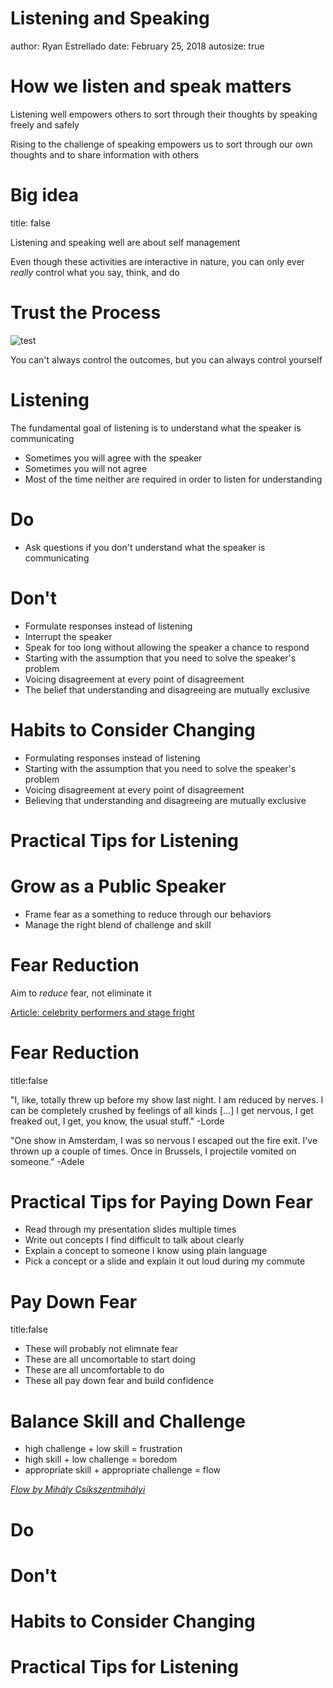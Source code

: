 Listening and Speaking
========================================================
author: Ryan Estrellado
date: February 25, 2018
autosize: true

How we listen and speak matters 
========================================================

Listening well empowers others to sort through their thoughts by speaking freely and safely  

Rising to the challenge of speaking empowers us to sort through our own thoughts
and to share information with others

Big idea 
========================================================
title: false 

Listening and speaking well are about self management 

Even though these activities are interactive in nature, you can only
ever *really* control what you say, think, and do  

Trust the Process 
========================================================

![test](https://media.giphy.com/media/l0NwNrl4BtDD7JCx2/giphy.gif)

You can't always control the outcomes, but you can always control yourself 

Listening 
========================================================

The fundamental goal of listening is to understand what the speaker is communicating 

- Sometimes you will agree with the speaker 
- Sometimes you will not agree 
- Most of the time neither are required in order to listen for understanding 

Do 
========================================================

- Ask questions if you don't understand what the speaker is communicating 

Don't 
========================================================

- Formulate responses instead of listening 
- Interrupt the speaker 
- Speak for too long without allowing the speaker a chance to respond 
- Starting with the assumption that you need to solve the speaker's problem 
- Voicing disagreement at every point of disagreement 
- The belief that understanding and disagreeing are mutually exclusive 

Habits to Consider Changing 
======================================================== 

- Formulating responses instead of listening 
- Starting with the assumption that you need to solve the speaker's problem 
- Voicing disagreement at every point of disagreement 
- Believing that understanding and disagreeing are mutually exclusive 

Practical Tips for Listening
========================================================

Grow as a Public Speaker 
========================================================

- Frame fear as a something to reduce through our behaviors 
- Manage the right blend of challenge and skill 

Fear Reduction 
========================================================

Aim to *reduce* fear, not eliminate it 

[Article: celebrity performers and stage fright](https://www.refinery29.com/2016/05/111114/celebrity-quotes-stage-fright-anxiety#slide-2)

Fear Reduction 
========================================================
title:false

"I, like, totally threw up before my show last night. I am reduced by nerves. I can be completely crushed by feelings of all kinds [...] I get nervous, I get freaked out, I get, you know, the usual stuff." -Lorde 

"One show in Amsterdam, I was so nervous I escaped out the fire exit. I've thrown up a couple of times. Once in Brussels, I projectile vomited on someone.” -Adele

Practical Tips for Paying Down Fear
========================================================

- Read through my presentation slides multiple times 
- Write out concepts I find difficult to talk about clearly 
- Explain a concept to someone I know using plain language 
- Pick a concept or a slide and explain it out loud during my commute

Pay Down Fear 
========================================================
title:false 

- These will probably not elimnate fear  
- These are all uncomortable to start doing 
- These are all uncomfortable to do 
- These all pay down fear and build confidence 

Balance Skill and Challenge 
======================================================== 

- high challenge + low skill = frustration 
- high skill + low challenge = boredom 
- appropriate skill + appropriate challenge = flow  

*[Flow by Mihály Csíkszentmihályi](https://en.wikipedia.org/wiki/Flow_(psychology))*

Do 
========================================================

Don't 
========================================================

Habits to Consider Changing 
======================================================== 

Practical Tips for Listening
========================================================

